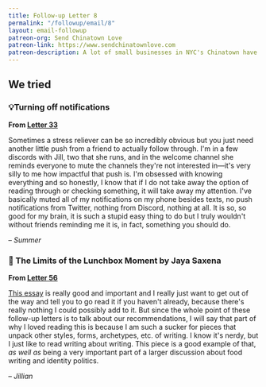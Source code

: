 ```yaml
---
title: Follow-up Letter 8
permalink: "/followup/email/8"
layout: email-followup
patreon-org: Send Chinatown Love
patreon-link: https://www.sendchinatownlove.com
patreon-description: A lot of small businesses in NYC's Chinatown have been struggling in the past year because of the pandemic. Send Chinatown Love is helping those businesses stay afloat and gifting meals to people in need.
---
```


## We tried

### 💡Turning off notifications

**From [Letter 33](https://letterstosummer.com/33)**

Sometimes a stress reliever can be so incredibly obvious but you just need another little push from a friend to actually follow through. I'm in a few discords with Jill, two that she runs, and in the welcome channel she reminds everyone to mute the channels they're not interested in—it's very silly to me how impactful that push is. I'm obsessed with knowing everything and so honestly, I know that if I do not take away the option of reading through or checking something, it will take away my attention. I've basically muted all of my notifications on my phone besides texts, no push notifications from Twitter, nothing from Discord, nothing at all. It is so, so good for my brain, it is such a stupid easy thing to do but I truly wouldn't without friends reminding me it is, in fact, something you should do. 

– *Summer*

### 🔗 The Limits of the Lunchbox Moment by Jaya Saxena

**From [Letter 56](https://letterstosummer.com/56/)**

[This essay](https://www.eater.com/22239499/lunchbox-moment-pop-culture-tropes) is really good and important and I really just want to get out of the way and tell you to go read it if you haven't already, because there's really nothing I could possibly add to it. But since the whole point of these follow-up letters is to talk about our recommendations, I will say that part of why I loved reading this is because I am such a sucker for pieces that unpack other styles, forms, archetypes, etc. of writing. I know it's nerdy, but I just like to read writing about writing. This piece is a good example of that, *as well as* being a very important part of a larger discussion about food writing and identity politics. 

– *Jillian*
